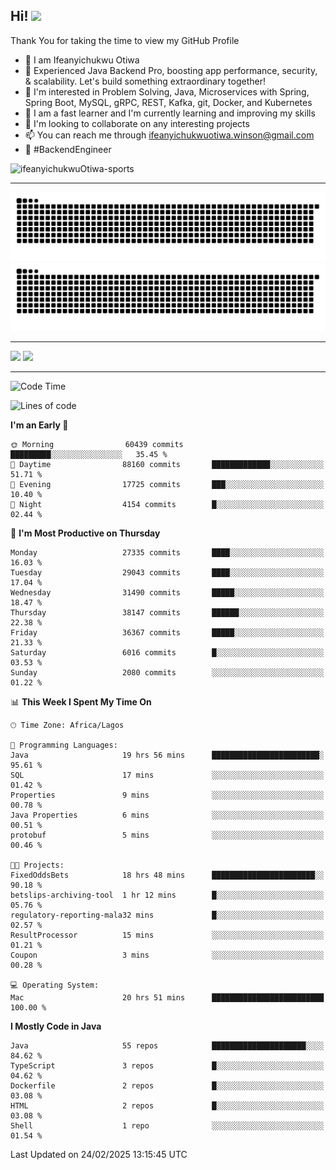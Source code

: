 <!-- BLOG-POST-LIST:START --><!-- BLOG-POST-LIST:END -->

## Hi! <img src="https://media.giphy.com/media/hvRJCLFzcasrR4ia7z/giphy.gif" width="4%"> 

Thank You for taking the time to view my GitHub Profile

- 👋 I am Ifeanyichukwu Otiwa
- 🚀 Experienced Java Backend Pro, boosting app performance, security, & scalability. Let's build something extraordinary together!
- 👀 I'm interested in Problem Solving, Java, Microservices with Spring, Spring Boot, MySQL, gRPC, REST, Kafka, git, Docker, and Kubernetes
- 🌱 I am a fast learner and I'm currently learning and improving my skills
- 💞️ I'm looking to collaborate on any interesting projects
- 📫 You can reach me through ifeanyichukwuotiwa.winson@gmail.com
- 🚀 #BackendEngineer

<p align="left" marginTop="10px"> <img src="https://komarev.com/ghpvc/?username=ifeanyichukwuOtiwa-sports&label=Profile%20views&color=0e75b6&style=for-the-badge" alt="ifeanyichukwuOtiwa-sports" /> </p>

***

<!--🐍📈SNAKEGRAPH / 🌐WEBSITE: https://github.com/Platane/snk -->
![github contribution grid snake animation](https://raw.githubusercontent.com/ifeanyichukwuOtiwa-sports/ifeanyichukwuOtiwa-sports/output/github-contribution-grid-snake-dark.svg#gh-dark-mode-only)![github contribution grid snake animation](https://raw.githubusercontent.com/ifeanyichukwuOtiwa-sports/ifeanyichukwuOtiwa-sports/output/github-contribution-grid-snake.svg#gh-light-mode-only)

***

<p float="left">
  <img float="left" src="https://github-readme-stats.vercel.app/api?username=ifeanyichukwuOtiwa-sports&count_private=true&include_all_commits=true&theme=react&show_icons=true" />
  <img float="right" src="https://github-readme-stats.vercel.app/api/top-langs/?username=ifeanyichukwuOtiwa-sports&layout=compact&show_icons=true&theme=react" /> 
</p>

***



<!--START_SECTION:waka-->
![Code Time](http://img.shields.io/badge/Code%20Time-3%2C492%20hrs%2042%20mins-blue)

![Lines of code](https://img.shields.io/badge/From%20Hello%20World%20I%27ve%20Written-43.0%20million%20lines%20of%20code-blue)

**I'm an Early 🐤** 

```text
🌞 Morning                60439 commits       █████████░░░░░░░░░░░░░░░░   35.45 % 
🌆 Daytime                88160 commits       █████████████░░░░░░░░░░░░   51.71 % 
🌃 Evening                17725 commits       ███░░░░░░░░░░░░░░░░░░░░░░   10.40 % 
🌙 Night                  4154 commits        █░░░░░░░░░░░░░░░░░░░░░░░░   02.44 % 
```
📅 **I'm Most Productive on Thursday** 

```text
Monday                   27335 commits       ████░░░░░░░░░░░░░░░░░░░░░   16.03 % 
Tuesday                  29043 commits       ████░░░░░░░░░░░░░░░░░░░░░   17.04 % 
Wednesday                31490 commits       █████░░░░░░░░░░░░░░░░░░░░   18.47 % 
Thursday                 38147 commits       ██████░░░░░░░░░░░░░░░░░░░   22.38 % 
Friday                   36367 commits       █████░░░░░░░░░░░░░░░░░░░░   21.33 % 
Saturday                 6016 commits        █░░░░░░░░░░░░░░░░░░░░░░░░   03.53 % 
Sunday                   2080 commits        ░░░░░░░░░░░░░░░░░░░░░░░░░   01.22 % 
```


📊 **This Week I Spent My Time On** 

```text
🕑︎ Time Zone: Africa/Lagos

💬 Programming Languages: 
Java                     19 hrs 56 mins      ████████████████████████░   95.61 % 
SQL                      17 mins             ░░░░░░░░░░░░░░░░░░░░░░░░░   01.42 % 
Properties               9 mins              ░░░░░░░░░░░░░░░░░░░░░░░░░   00.78 % 
Java Properties          6 mins              ░░░░░░░░░░░░░░░░░░░░░░░░░   00.51 % 
protobuf                 5 mins              ░░░░░░░░░░░░░░░░░░░░░░░░░   00.46 % 

🐱‍💻 Projects: 
FixedOddsBets            18 hrs 48 mins      ███████████████████████░░   90.18 % 
betslips-archiving-tool  1 hr 12 mins        █░░░░░░░░░░░░░░░░░░░░░░░░   05.76 % 
regulatory-reporting-mala32 mins             █░░░░░░░░░░░░░░░░░░░░░░░░   02.57 % 
ResultProcessor          15 mins             ░░░░░░░░░░░░░░░░░░░░░░░░░   01.21 % 
Coupon                   3 mins              ░░░░░░░░░░░░░░░░░░░░░░░░░   00.28 % 

💻 Operating System: 
Mac                      20 hrs 51 mins      █████████████████████████   100.00 % 
```

**I Mostly Code in Java** 

```text
Java                     55 repos            █████████████████████░░░░   84.62 % 
TypeScript               3 repos             █░░░░░░░░░░░░░░░░░░░░░░░░   04.62 % 
Dockerfile               2 repos             █░░░░░░░░░░░░░░░░░░░░░░░░   03.08 % 
HTML                     2 repos             █░░░░░░░░░░░░░░░░░░░░░░░░   03.08 % 
Shell                    1 repo              ░░░░░░░░░░░░░░░░░░░░░░░░░   01.54 % 
```




 Last Updated on 24/02/2025 13:15:45 UTC
<!--END_SECTION:waka-->

<!--
<p align="center">
![trophy](https://github-profile-trophy.vercel.app/?username=ifeanyichukwuOtiwa-sports&theme=onedark) (https://github.com/ryo-ma/github-profile-trophy)
</p>
-->

<!---
ifeanyi-otiwa/ifeanyi-otiwa is a ✨ special ✨ repository because its `README.md` (this file) appears on your GitHub profile.
You can click the Preview link to take a look at your changes.
--->
